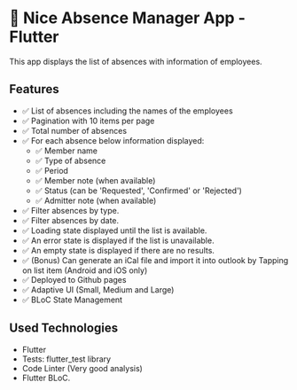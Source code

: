 # 🚀 Nice Absence Manager App - Flutter

This app displays the list of absences with information of employees.

## Features

- ✅ List of absences including the names of the employees
- ✅ Pagination with 10 items per page
- ✅ Total number of absences
- ✅ For each absence below information displayed:
    - ✅ Member name
    - ✅ Type of absence
    - ✅ Period
    - ✅ Member note (when available)
    - ✅ Status (can be 'Requested', 'Confirmed' or 'Rejected')
    - ✅ Admitter note (when available)
- ✅ Filter absences by type.
- ✅ Filter absences by date.
- ✅ Loading state displayed until the list is available.
- ✅ An error state is displayed if the list is unavailable.
- ✅ An empty state is displayed if there are no results.
- ✅ (Bonus) Can generate an iCal file and import it into outlook by Tapping on list item (Android and iOS only)
- ✅ Deployed to Github pages
- ✅ Adaptive UI (Small, Medium and Large)
- ✅ BLoC State Management

## Used Technologies

- Flutter
- Tests: flutter_test library
- Code Linter (Very good analysis)
- Flutter BLoC.